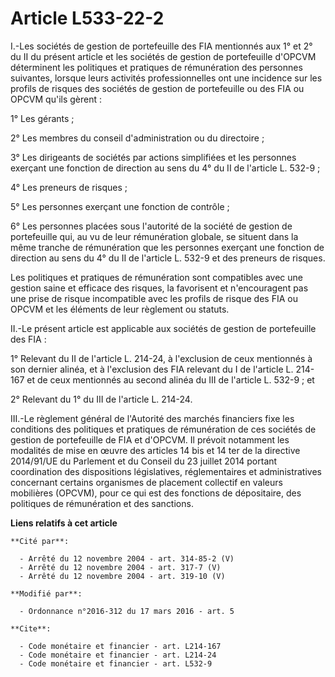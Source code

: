 # Article L533-22-2

I.-Les sociétés de gestion de portefeuille des FIA mentionnés aux 1° et 2° du II du présent article et les sociétés de
gestion de portefeuille d'OPCVM déterminent les politiques et pratiques de rémunération des personnes suivantes, lorsque
leurs activités professionnelles ont une incidence sur les profils de risques des sociétés de gestion de portefeuille ou des
FIA ou OPCVM qu'ils gèrent : 

1° Les gérants ; 

2° Les membres du conseil d'administration ou du directoire ; 

3° Les dirigeants de sociétés par actions simplifiées et les personnes exerçant une fonction de direction au sens du 4° du II
de l'article L. 532-9 ; 

4° Les preneurs de risques ; 

5° Les personnes exerçant une fonction de contrôle ; 

6° Les personnes placées sous l'autorité de la société de gestion de portefeuille qui, au vu de leur rémunération globale, se
situent dans la même tranche de rémunération que les personnes exerçant une fonction de direction au sens du 4° du II de
l'article L. 532-9 et des preneurs de risques. 

Les politiques et pratiques de rémunération sont compatibles avec une gestion saine et efficace des risques, la favorisent et
n'encouragent pas une prise de risque incompatible avec les profils de risque des FIA ou OPCVM et les éléments de leur
règlement ou statuts. 

II.-Le présent article est applicable aux sociétés de gestion de portefeuille des FIA : 

1° Relevant du II de l'article L. 214-24, à l'exclusion de ceux mentionnés à son dernier alinéa, et à l'exclusion des FIA
relevant du I de l'article L. 214-167 et de ceux mentionnés au second alinéa du III de l'article L. 532-9 ; et 

2° Relevant du 1° du III de l'article L. 214-24. 

III.-Le règlement général de l'Autorité des marchés financiers fixe les conditions des politiques et pratiques de
rémunération de ces sociétés de gestion de portefeuille de FIA et d'OPCVM. Il prévoit notamment les modalités de mise en
œuvre des articles 14 bis et 14 ter de la directive 2014/91/UE du Parlement et du Conseil du 23 juillet 2014 portant
coordination des dispositions législatives, réglementaires et administratives concernant certains organismes de placement
collectif en valeurs mobilières (OPCVM), pour ce qui est des fonctions de dépositaire, des politiques de rémunération et des
sanctions.

**Liens relatifs à cet article**

	**Cité par**:

	  - Arrêté du 12 novembre 2004 - art. 314-85-2 (V)
	  - Arrêté du 12 novembre 2004 - art. 317-7 (V)
	  - Arrêté du 12 novembre 2004 - art. 319-10 (V)

	**Modifié par**:

	  - Ordonnance n°2016-312 du 17 mars 2016 - art. 5

	**Cite**:

	  - Code monétaire et financier - art. L214-167
	  - Code monétaire et financier - art. L214-24
	  - Code monétaire et financier - art. L532-9
